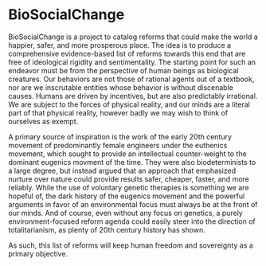 # BioSocialChange

BioSocialChange is a project to catalog reforms that could make the world a happier, safer, and more prosperous place. The idea is to produce a comprehensive evidence-based list of reforms towards this end that are free of ideological rigidity and sentimentality. The starting point for such an endeavor must be from the perspective of human beings as biological creatures. Our behaviors are not those of rational agents out of a textbook, nor are we inscrutable entities whose behavior is without discenable causes. Humans are driven by incentives, but are also predictably irrational. We are subject to the forces of physical reality, and our minds are a literal part of that physical reality, however badly we may wish to think of ourselves as exempt.

A primary source of inspiration is the work of the early 20th century movement of predominantly female engineers under the euthenics movement, which sought to provide an intellectual counter-weight to the dominant eugenics movment of the time. They were also biodeterminists to a large degree, but instead argued that an approach that emphasized nurture over nature could provide results safer, cheaper, faster, and more reliably. While the use of voluntary genetic therapies is something we are hopeful of, the dark history of the eugenics movement and the powerful arguments in favor of an environmental focus must always be at the front of our minds. And of course, even without any focus on genetics, a purely environment-focused reform agenda could easily steer into the direction of totalitarianism, as plenty of 20th century history has shown.

As such, this list of reforms will keep human freedom and sovereignty as a primary objective.

